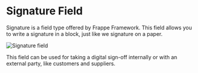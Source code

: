 # Signature Field

Signature is a field type offered by Frappe Framework. This field allows you to write a signature in a block, just like we signature on a paper.

<img alt="Signature field" class="screenshot" src="{{docs_base_url}}/assets/img/articles/signature-field.png">

This field can be used for taking a digital sign-off internally or with an external party, like customers and suppliers.